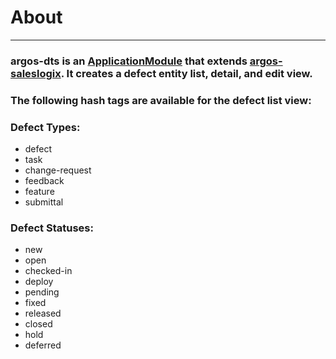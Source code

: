 # About
-------
### argos-dts is an [ApplicationModule] that extends [argos-saleslogix]. It creates a defect entity list, detail, and edit view.

### The following hash tags are available for the defect list view:

### Defect Types:
* defect
* task
* change-request
* feedback
* feature
* submittal
 
### Defect Statuses:
* new
* open
* checked-in
* deploy
* pending
* fixed
* released
* closed
* hold
* deferred

[argos-saleslogix]: https://github.com/SageSalesLogix/argos-saleslogix "argos-saleslogix"
[ApplicationModule]: https://github.com/Sage/argos-sdk/wiki/Creating-An-Application-Module "ApplicationModule"